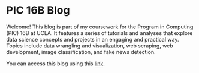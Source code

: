 # PIC 16B Blog

Welcome! This blog is part of my coursework for the Program in Computing (PIC) 16B at UCLA. It features a series of tutorials and analyses that explore data science concepts and projects in an engaging and practical way. Topics include data wrangling and visualization, web scraping, web development, image classification, and fake news detection.

You can access this blog using this [link](https://jade-y-liang.github.io/pic16b-blog/). 
